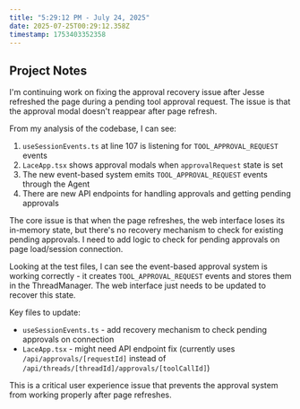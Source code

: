 ```yaml
---
title: "5:29:12 PM - July 24, 2025"
date: 2025-07-25T00:29:12.358Z
timestamp: 1753403352358
---
```


## Project Notes

I'm continuing work on fixing the approval recovery issue after Jesse refreshed the page during a pending tool approval request. The issue is that the approval modal doesn't reappear after page refresh.

From my analysis of the codebase, I can see:

1. `useSessionEvents.ts` at line 107 is listening for `TOOL_APPROVAL_REQUEST` events
2. `LaceApp.tsx` shows approval modals when `approvalRequest` state is set
3. The new event-based system emits `TOOL_APPROVAL_REQUEST` events through the Agent
4. There are new API endpoints for handling approvals and getting pending approvals

The core issue is that when the page refreshes, the web interface loses its in-memory state, but there's no recovery mechanism to check for existing pending approvals. I need to add logic to check for pending approvals on page load/session connection.

Looking at the test files, I can see the event-based approval system is working correctly - it creates `TOOL_APPROVAL_REQUEST` events and stores them in the ThreadManager. The web interface just needs to be updated to recover this state.

Key files to update:
- `useSessionEvents.ts` - add recovery mechanism to check pending approvals on connection
- `LaceApp.tsx` - might need API endpoint fix (currently uses `/api/approvals/[requestId]` instead of `/api/threads/[threadId]/approvals/[toolCallId]`)

This is a critical user experience issue that prevents the approval system from working properly after page refreshes.
